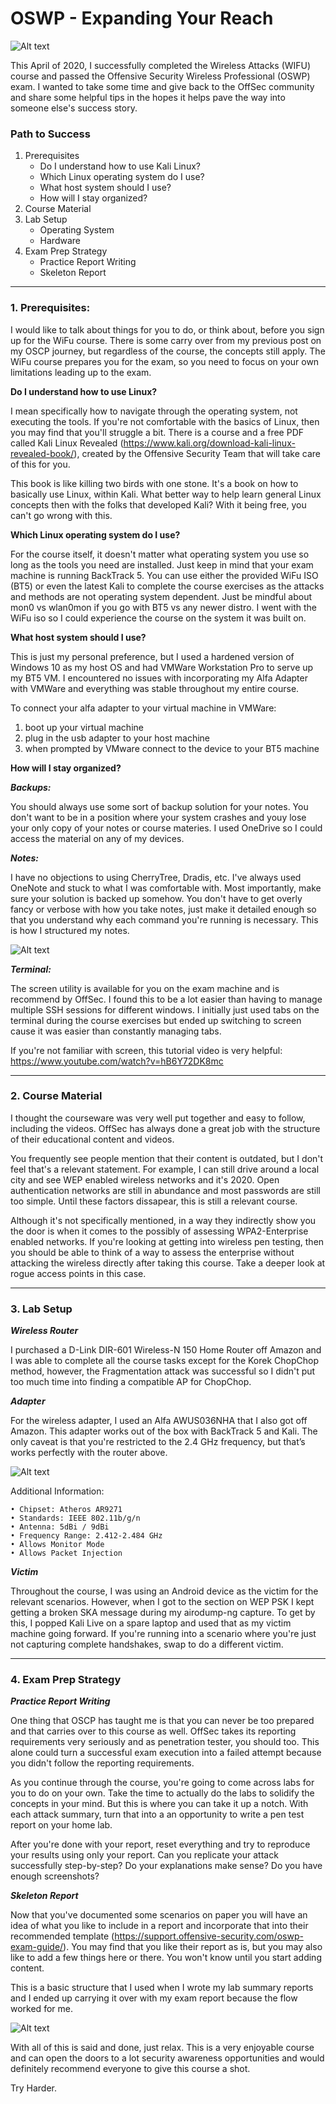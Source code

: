 # OSWP - Expanding Your Reach
![Alt text](https://github.com/gh0x0st/OSWP-Expanding-Your-Reach/blob/master/Screenshots/offsec-student-certified-emblem-rgb-oswp.png?raw=true "OSWP Logo")

This April of 2020, I successfully completed the Wireless Attacks (WIFU) course and passed the Offensive Security Wireless Professional (OSWP) exam. I wanted to take some time and give back to the OffSec community and share some helpful tips in the hopes it helps pave the way into someone else's success story. 

### Path to Success

1. Prerequisites
    * Do I understand how to use Kali Linux?
    * Which Linux operating system do I use?
    * What host system should I use?
    * How will I stay organized?
2. Course Material
3. Lab Setup
    * Operating System
    * Hardware
4. Exam Prep Strategy
    * Practice Report Writing
    * Skeleton Report

___

### 1. Prerequisites:

I would like to talk about things for you to do, or think about, before you sign up for the WiFu course. There is some carry over from my previous post on my OSCP journey, but regardless of the course, the concepts still apply. The WiFu course prepares you for the exam, so you need to focus on your own limitations leading up to the exam.

**Do I understand how to use Linux?**

I mean specifically how to navigate through the operating system, not executing the tools. If you're not comfortable with the basics of Linux, then you may find that you'll struggle a bit. There is a course and a free PDF called Kali Linux Revealed (https://www.kali.org/download-kali-linux-revealed-book/), created by the Offensive Security Team that will take care of this for you. 

This book is like killing two birds with one stone. It's a book on how to basically use Linux, within Kali. What better way to help learn general Linux concepts then with the folks that developed Kali? With it being free, you can't go wrong with this.

**Which Linux operating system do I use?**

For the course itself, it doesn't matter what operating system you use so long as the tools you need are installed. Just keep in mind that your exam machine is running BackTrack 5. You can use either the provided WiFu ISO (BT5) or even the latest Kali to complete the course exercises as the attacks and methods are not operating system dependent. Just be mindful about mon0 vs wlan0mon if you go with BT5 vs any newer distro. I went with the WiFu iso so I could experience the course on the system it was built on.

**What host system should I use?**

This is just my personal preference, but I used a hardened version of Windows 10 as my host OS and had VMWare Workstation Pro to serve up my BT5 VM. I encountered no issues with incorporating my Alfa Adapter with VMWare and everything was stable throughout my entire course. 

To connect your alfa adapter to your virtual machine in VMWare:
1. boot up your virtual machine
2. plug in the usb adapter to your host machine
3. when prompted by VMware connect to the device to your BT5 machine 

**How will I stay organized?**

**_Backups:_**

You should always use some sort of backup solution for your notes. You don't want to be in a position where your system crashes and youy lose your only copy of your notes or course materies. I used OneDrive so I could access the material on any of my devices.

**_Notes:_**

I have no objections to using CherryTree, Dradis, etc. I've always used OneNote and stuck to what I was comfortable with. Most importantly, make sure your solution is backed up somehow.  You don't have to get overly fancy or verbose with how you take notes, just make it detailed enough so that you understand why each command you're running is necessary. This is how I structured my notes.

![Alt text](https://github.com/gh0x0st/OSWP-Expanding-Your-Reach/blob/master/Screenshots/onenote.png?raw=true "OSWP Logo")

**_Terminal:_**

The screen utility is available for you on the exam machine and is recommend by OffSec. I found this to be a lot easier than having to manage multiple SSH sessions for different windows. I initially just used tabs on the terminal during the course exercises but ended up switching to screen cause it was easier than constantly managing tabs. 

If you're not familiar with screen, this tutorial video is very helpful: https://www.youtube.com/watch?v=hB6Y72DK8mc
___

### 2. Course Material

I thought the courseware was very well put together and easy to follow, including the videos. OffSec has always done a great job with the structure of their educational content and videos.

You frequently see people mention that their content is outdated, but I don't feel that's a relevant statement. For example, I can still drive around a local city and see WEP enabled wireless networks and it's 2020. Open authentication networks are still in abundance and most passwords are still too simple. Until these factors dissapear, this is still a relevant course.

Although it's not specifically mentioned, in a way they indirectly show you the door is when it comes to the possibly of assessing WPA2-Enterprise enabled networks. If you're looking at getting into wireless pen testing, then you should be able to think of a way to assess the enterprise without attacking the wireless directly after taking this course. Take a deeper look at rogue access points in this case. 
___

### 3. Lab Setup

**_Wireless Router_**

I purchased a D-Link DIR-601 Wireless-N 150 Home Router off Amazon and I was able to complete all the course tasks except for the Korek ChopChop method, however, the Fragmentation attack was successful so I didn't put too much time into finding a compatible AP for ChopChop. 

**_Adapter_**

For the wireless adapter, I used an Alfa AWUS036NHA that I also got off Amazon. This adapter works out of the box with BackTrack 5 and Kali. The only caveat is that you're restricted to the 2.4 GHz frequency, but that’s works perfectly with the router above.

![Alt text](https://github.com/gh0x0st/OSWP-Expanding-Your-Reach/blob/master/Screenshots/airmon-ng.png?raw=true "airmon-ng")

Additional Information:

	• Chipset: Atheros AR9271
	• Standards: IEEE 802.11b/g/n
	• Antenna: 5dBi / 9dBi
	• Frequency Range: 2.412-2.484 GHz 
	• Allows Monitor Mode
	• Allows Packet Injection

**_Victim_**

Throughout the course, I was using an Android device as the victim for the relevant scenarios. However, when I got to the section on WEP PSK I kept getting a broken SKA message during my airodump-ng capture. To get by this, I popped Kali Live on a spare laptop and used that as my victim machine going forward. If you're running into a scenario where you're just not capturing complete handshakes, swap to do a different victim.
___

### 4. Exam Prep Strategy

**_Practice Report Writing_**

One thing that OSCP has taught me is that you can never be too prepared and that carries over to this course as well. OffSec takes its reporting requirements very seriously and as penetration tester, you should too. This alone could turn a successful exam execution into a failed attempt because you didn't follow the reporting requirements. 

As you continue through the course, you're going to come across labs for you to do on your own. Take the time to actually do the labs to solidify the concepts in your mind. But this is where you can take it up a notch. With each attack summary, turn that into a an opportunity to write a pen test report on your home lab.

After you're done with your report, reset everything and try to reproduce your results using only your report. Can you replicate your attack successfully step-by-step? Do your explanations make sense? Do you have enough screenshots?

**_Skeleton Report_**

Now that you've documented some scenarios on paper you will have an idea of what you like to include in a report and incorporate that into their recommended template (https://support.offensive-security.com/oswp-exam-guide/). You may find that you like their report as is, but you may also like to add a few things here or there. You won't know until you start adding content.

This is a basic structure that I used when I wrote my lab summary reports and I ended up carrying it over with my exam report because the flow worked for me.

![Alt text](https://github.com/gh0x0st/OSWP-Expanding-Your-Reach/blob/master/Screenshots/skeleton.png?raw=true "skeleton report")

With all of this is said and done, just relax. This is a very enjoyable course and can open the doors to a lot security awareness opportunities and would definitely recommend everyone to give this course a shot.

Try Harder.
